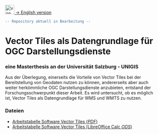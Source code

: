 [<img src="https://upload.wikimedia.org/wikipedia/commons/a/ae/Flag_of_the_United_Kingdom.svg" data-canonical-src="https://upload.wikimedia.org/wikipedia/commons/a/ae/Flag_of_the_United_Kingdom.svg" title="von Original flag by Acts of Union 1800SVG recreation by User:Zscout370 [Public domain oder Public domain], vom Wikimedia Commons" width="30" />  -> English version](README.md)

```diff
-- Repository aktuell in Bearbeitung --
```

# Vector Tiles als Datengrundlage für OGC Darstellungsdienste
### eine Masterthesis an der Universität Salzburg - UNIGIS

Aus der Überlegung, einerseits die Vorteile von Vector Tiles bei der Bereitstellung von Geodaten nutzen zu können, andererseits aber auch weiter herkömmliche OGC Darstellungsdienste anzubieten, entstand der Forschungsschwerpunkt dieser Arbeit. Es wird untersucht, ob es möglich ist, Vector Tiles als Datengrundlage für WMS und WMTS zu nutzen.

### Dateien
- [Arbeitstabelle Software Vector Tiles (*PDF*)](Software_Vector_Tiles_Arbeitstabelle.pdf)
- [Arbeitstabelle Software Vector Tiles (LibreOffice Calc *ODS*)](Software_Vector_Tiles_Arbeitstabelle.ods)

